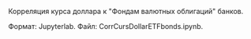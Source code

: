Корреляция курса доллара к "Фондам валютных облигаций" банков.


Формат: Jupyterlab.
Файл: CorrCursDollarETFbonds.ipynb.
